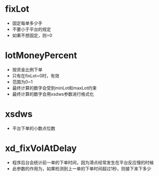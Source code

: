 # fixLot
* 固定每单多少手
* 不要小于平台的规定
* 如果不想固定，则=0

# lotMoneyPercent
* 按资金比例下单
* 只有在fixLot=0时，有效
* 范围为0~1
* 最终计算的数字会受到minLot和maxLot约束
* 最终计算的数字会用xsdws参数进行格式化

# xsdws
* 平台下单的小数点位数

# xd_fixVolAtDelay
* 程序后台会统计前一单的下单时间，因为滑点经常发生在平台反应慢的时候
* 此参数的作用为，如果检测到上一单的下单时间超过1秒，则接下来下多少